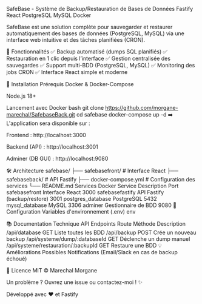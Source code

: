 SafeBase - Système de Backup/Restauration de Bases de Données
Fastify
React
PostgreSQL
MySQL
Docker

SafeBase est une solution complète pour sauvegarder et restaurer automatiquement des bases de données (PostgreSQL, MySQL) via une interface web intuitive et des tâches planifiées (CRON).

📌 Fonctionnalités
✅ Backup automatisé (dumps SQL planifiés)
✅ Restauration en 1 clic depuis l’interface
✅ Gestion centralisée des sauvegardes
✅ Support multi-BDD (PostgreSQL, MySQL)
✅ Monitoring des jobs CRON
✅ Interface React simple et moderne

🚀 Installation
Prérequis
Docker & Docker-Compose

Node.js 18+

Lancement avec Docker
bash
git clone https://github.com/morgane-marechal/SafebaseBack.git
cd safebase
docker-compose up -d
➡️ L'application sera disponible sur :

Frontend : http://localhost:3000

Backend (API) : http://localhost:3001

Adminer (DB GUI) : http://localhost:9080

🛠️ Architecture
safebase/
├── safebasefront/      # Interface React
├── safebaseback/       # API Fastify
├── docker-compose.yml  # Configuration des services
└── README.md
Services Docker
Service	Description	Port
safebasefront	Interface React	3000
safebasefastify	API Fastify (backup/restore)	3001
postgres_database	PostgreSQL	5432
mysql_database	MySQL	3306
adminer	Gestionnaire de BDD	9080
🔧 Configuration
Variables d'environnement (.env)
env


📚 Documentation Technique
API Endpoints
Route	Méthode	Description
/api/database	GET	Liste toutes les BDD
/api/backup	POST	Crée un nouveau backup
/api/systeme/dump/:databaseId	GET	Déclenche un dump manuel
/api/systeme/restauration/:backupId	GET	Restaure une BDD
💡 Améliorations Possibles
Notifications (Email/Slack en cas de backup échoué)


📜 Licence
MIT © Marechal Morgane

Un problème ?
Ouvrez une issue ou contactez-moi ! ✨

Développé avec ❤️ et Fastify